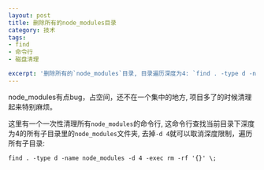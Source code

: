 ```yaml
---
layout: post
title: 删除所有的node_modules目录
category: 技术
tags: 
- find
- 命令行
- 磁盘清理

excerpt: '删除所有的`node_modules`目录, 目录遍历深度为4: `find . -type d -name node_modules -d 4 -exec rm -rf '{}' \;`
---
```

node_modules有点bug，占空间，还不在一个集中的地方, 项目多了的时候清理起来特别麻烦。

这里有一个一次性清理所有`node_modules`的命令行, 这命令行查找当前目录下深度为4的所有子目录里的`node_modules`文件夹, 去掉`-d 4`就可以取消深度限制，遍历所有子目录:

~~~shell
find . -type d -name node_modules -d 4 -exec rm -rf '{}' \;
~~~
